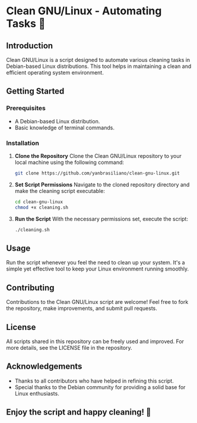 
# Clean GNU/Linux - Automating Tasks 🧹

## Introduction
Clean GNU/Linux is a script designed to automate various cleaning tasks in Debian-based Linux distributions. This tool helps in maintaining a clean and efficient operating system environment.

## Getting Started

### Prerequisites
- A Debian-based Linux distribution.
- Basic knowledge of terminal commands.

### Installation

1. **Clone the Repository**
   Clone the Clean GNU/Linux repository to your local machine using the following command:
   ```bash
   git clone https://github.com/yanbrasiliano/clean-gnu-linux.git
   ```

2. **Set Script Permissions**
   Navigate to the cloned repository directory and make the cleaning script executable:
   ```bash
   cd clean-gnu-linux
   chmod +x cleaning.sh
   ```

3. **Run the Script**
   With the necessary permissions set, execute the script:
   ```bash
   ./cleaning.sh
   ```

## Usage
Run the script whenever you feel the need to clean up your system. It's a simple yet effective tool to keep your Linux environment running smoothly.

## Contributing
Contributions to the Clean GNU/Linux script are welcome! Feel free to fork the repository, make improvements, and submit pull requests.

## License
All scripts shared in this repository can be freely used and improved. For more details, see the LICENSE file in the repository.

## Acknowledgements
- Thanks to all contributors who have helped in refining this script.
- Special thanks to the Debian community for providing a solid base for Linux enthusiasts.

## Enjoy the script and happy cleaning! 🏁